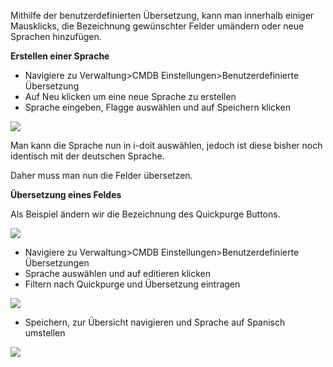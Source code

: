 Mithilfe der benutzerdefinierten Übersetzung, kann man innerhalb einiger Mausklicks, die Bezeichnung gewünschter Felder umändern oder neue Sprachen hinzufügen.

  

**Erstellen einer Sprache**

*   Navigiere zu Verwaltung>CMDB Einstellungen>Benutzerdefinierte Übersetzung
*   Auf Neu klicken um eine neue Sprache zu erstellen
*   Sprache eingeben, Flagge auswählen und auf Speichern klicken

  

![](/download/attachments/127140905/image2022-11-22_14-54-58.png?version=1&modificationDate=1669126007688&api=v2)

  

Man kann die Sprache nun in i-doit auswählen, jedoch ist diese bisher noch identisch mit der deutschen Sprache.

Daher muss man nun die Felder übersetzen.

  

**Übersetzung eines Feldes**

Als Beispiel ändern wir die Bezeichnung des Quickpurge Buttons.

  

![](/download/attachments/127140905/image2022-11-22_14-38-16.png?version=1&modificationDate=1669126007734&api=v2)

  

*   Navigiere zu Verwaltung>CMDB Einstellungen>Benutzerdefinierte Übersetzungen
*   Sprache auswählen und auf editieren klicken
*   Filtern nach Quickpurge und Übersetzung eintragen

  

![](/download/attachments/127140905/image2022-11-22_15-1-19.png?version=1&modificationDate=1669126007677&api=v2)

  

*   Speichern, zur Übersicht navigieren und Sprache auf Spanisch umstellen

  

![](/download/attachments/127140905/image2022-11-22_15-5-35.png?version=1&modificationDate=1669126007655&api=v2)